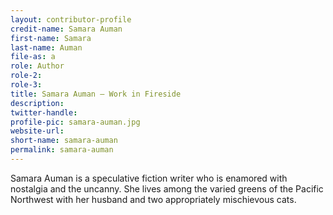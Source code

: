 ```yaml
---
layout: contributor-profile
credit-name: Samara Auman
first-name: Samara
last-name: Auman
file-as: a
role: Author
role-2:
role-3:
title: Samara Auman — Work in Fireside
description:
twitter-handle:
profile-pic: samara-auman.jpg
website-url:
short-name: samara-auman
permalink: samara-auman
---
```

Samara Auman is a speculative fiction writer who is enamored with nostalgia and the uncanny. She lives among the varied greens of the Pacific Northwest with her husband and two appropriately mischievous cats.
